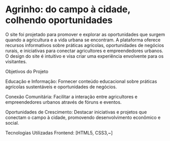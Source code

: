 # Agrinho: do campo à cidade, colhendo oportunidades

O site foi projetado para promover e explorar as oportunidades que surgem quando a agricultura e a vida urbana se encontram. A plataforma oferece recursos informativos sobre práticas agrícolas, oportunidades de negócios rurais, e iniciativas para conectar agricultores e empreendedores urbanos. O design do site é intuitivo e visa criar uma experiência envolvente para os visitantes.

Objetivos do Projeto

Educação e Informação: Fornecer conteúdo educacional sobre práticas agrícolas sustentáveis e oportunidades de negócios.

Conexão Comunitária: Facilitar a interação entre agricultores e empreendedores urbanos através de fóruns e eventos.

Oportunidades de Crescimento: Destacar iniciativas e projetos que conectam o campo à cidade, promovendo desenvolvimento econômico e social.

Tecnologias Utilizadas
Frontend: [HTML5, CSS3,~]
